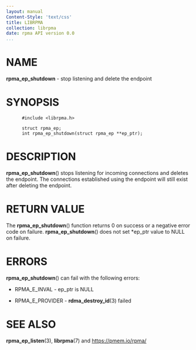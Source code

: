 ```yaml
---
layout: manual
Content-Style: 'text/css'
title: LIBRPMA
collection: librpma
date: rpma API version 0.0
...
```


[comment]: <> (SPDX-License-Identifier: BSD-3-Clause)
[comment]: <> (Copyright 2020, Intel Corporation)

NAME
====

**rpma\_ep\_shutdown** - stop listening and delete the endpoint

SYNOPSIS
========

          #include <librpma.h>

          struct rpma_ep;
          int rpma_ep_shutdown(struct rpma_ep **ep_ptr);

DESCRIPTION
===========

**rpma\_ep\_shutdown**() stops listening for incoming connections and
deletes the endpoint. The connections established using the endpoint
will still exist after deleting the endpoint.

RETURN VALUE
============

The **rpma\_ep\_shutdown**() function returns 0 on success or a negative
error code on failure. **rpma\_ep\_shutdown**() does not set \*ep\_ptr
value to NULL on failure.

ERRORS
======

**rpma\_ep\_shutdown**() can fail with the following errors:

-   RPMA\_E\_INVAL - ep\_ptr is NULL

-   RPMA\_E\_PROVIDER - **rdma\_destroy\_id**(3) failed

SEE ALSO
========

**rpma\_ep\_listen**(3), **librpma**(7) and https://pmem.io/rpma/
